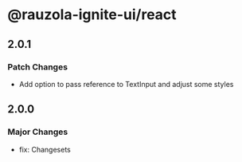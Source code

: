 # @rauzola-ignite-ui/react

## 2.0.1

### Patch Changes

- Add option to pass reference to TextInput and adjust some styles

## 2.0.0

### Major Changes

- fix: Changesets
